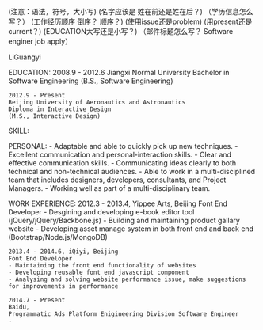 (注意：语法，符号，大小写)
(名字应该是 姓在前还是姓在后？)
（学历信息怎么写？）
(工作经历顺序 倒序？ 顺序？)
(使用issue还是problem)
(用present还是current？)
(EDUCATION大写还是小写？)
（邮件标题怎么写？ Software enginer job apply）

LiGuangyi

EDUCATION:
	2008.9 - 2012.6
	Jiangxi Normal University
	Bachelor in Software Engineering
	(B.S., Software Engineering)

	2012.9 - Present
	Beijing University of Aeronautics and Astronautics
	Diploma in Interactive Design
	(M.S., Interactive Design)

SKILL:


PERSONAL:
	- Adaptable and able to quickly pick up new techniques.
	- Excellent communication and personal-interaction skills.
	- Clear and effective communication skills.
	- Communicating ideas clearly to both technical and non-technical audiences.
	- Able to work in a multi-disciplined team that includes designers, developers, consultants, and Project Managers.
	- Working well as part of a multi-disciplinary team.


WORK EXPERIENCE:
	2012.3 - 2013.4, Yippee Arts, Beijing
	Font End Developer
	- Desgining and developing e-book editor tool (jQuery/jQuery/Backbone.js)
	- Building and maintaining product gallary website 
	- Developing asset manage system in both front end and back end (Bootstrap/Node.js/MongoDB)

	2013.4 - 2014.6, iQiyi, Beijing
	Font End Developer
	- Maintaining the front end functionality of websites
	- Developing reusable font end javascript component
	- Analysing and solving website performance issue, make suggestions for improvements in performance

	2014.7 - Present
	Baidu,
	Programmatic Ads Platform Enigineering Division Software Engineer
	- 
